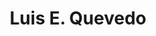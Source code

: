 ---
title: "Luis E. Quevedo"
url: /barrios-unidos/luis-e-quevedo/
shop: reparación de automóviles
---